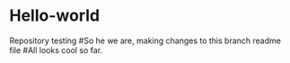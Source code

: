# Hello-world
Repository testing
#So he we are, making changes to this branch readme file
#All looks cool so far.
